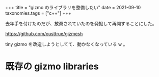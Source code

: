 +++
title = "gizmo のライブラリを整備したい"
date = 2021-09-10
taxonomies.tags = ["c++"]
+++

去年手を付けたのだが、放棄されていたのを発掘して再開することにした。

<https://github.com/ousttrue/gizmesh>

tiny gizmo を改造しようとしてて、動かなくなっている w 。

# 既存の gizmo libraries
